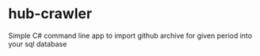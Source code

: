 hub-crawler
===========

Simple C# command line app to import github archive for  given period into your sql database
